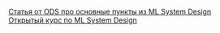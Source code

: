 [Статья от ODS про основные пункты из ML System Design](https://habr.com/ru/companies/ods/articles/698698/)  
[Открытый курс по ML System Design](https://kolodezev.ru/mlsystemdesign.html)  
